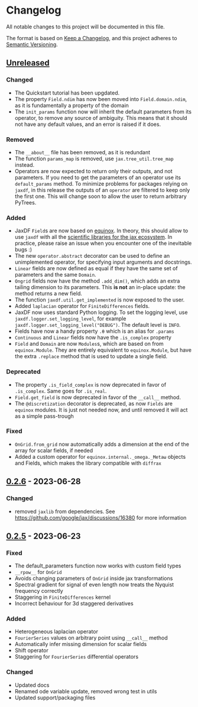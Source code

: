 # Changelog
All notable changes to this project will be documented in this file.

The format is based on [Keep a Changelog](https://keepachangelog.com/en/1.0.0/), and this project adheres to [Semantic Versioning](https://semver.org/spec/v2.0.0.html).

## [Unreleased]
### Changed
- The Quickstart tutorial has been upgdated.
- The property `Field.ndim` has now been moved into `Field.domain.ndim`, as it is fundamentally a property of the domain
- The `init_params` function now will inherit the default parameters from its operator, to remove any source of ambiguity. This means that it should not have any default values, and an error is raised if it does.

### Removed
- The `__about__` file has been removed, as it is redundant
- The function `params_map` is removed, use `jax.tree_util.tree_map` instead.
- Operators are now expected to return only their outputs, and not parameters. If you need to get the parameters of an operator use its `default_params` method. To minimize problems for packages relying on `jaxdf`, in this release the outputs of an `operator` are filtered to keep only the first one. This will change soon to allow the user to return arbitrary PyTrees.

### Added
- JaxDF `Field`s are now based on [equinox](https://github.com/patrick-kidger/equinox). In theory, this should allow to use `jaxdf` with all the [scientific libraries for the jax ecosystem](https://github.com/patrick-kidger/equinox#see-also-other-libraries-in-the-jax-ecosystem). In practice, please raise an issue when you encounter one of the inevitable bugs :)
- The new `operator.abstract` decorator can be used to define an unimplemented operator, for specifying input arguments and docstrings.
- `Linear` fields are now defined as equal if they have the same set of parameters and the same `Domain`.
- `Ongrid` fields now have the method `.add_dim()`, which adds an extra tailing dimension to its parameters. This **is not** an in-place update: the method returns a new field.
- The function `jaxdf.util.get_implemented` is now exposed to the user.
- Added `laplacian` operator for `FiniteDifferences` fields.
- JaxDF now uses standard Python logging. To set the logging level, use `jaxdf.logger.set_logging_level`, for example `jaxdf.logger.set_logging_level("DEBUG")`. The default level is `INFO`.
- Fields have now a handy property `.θ` which is an alias for `.params`
- `Continuous` and `Linear` fields now have the `.is_complex` property
- `Field` and `Domain` are now `Modules`s, which are based on from `equinox.Module`. They are entirely equivalent to `equinox.Module`, but have the extra `.replace` method that is used to update a single field.

### Deprecated
- The property `.is_field_complex` is now deprecated in favor of `.is_complex`. Same goes for `.is_real`.
- `Field.get_field` is now deprecated in favor of the `__call__` method.
- The `@discretization` decorator is deprecated, as now `Fields` are `equinox` modules. It is just not needed now, and until removed it will act as a simple pass-trough

### Fixed
- `OnGrid.from_grid` now automatically adds a dimension at the end of the array for scalar fields, if needed
- Added a custom operator for `equinox.internal._omega._Metaω` objects and Fields, which makes the library compatible with `diffrax`

## [0.2.6] - 2023-06-28
### Changed
- removed `jaxlib` from dependencies. See https://github.com/google/jax/discussions/16380 for more information

## [0.2.5] - 2023-06-23
### Fixed
- The default_parameters function now works with custom field types
- `__rpow__` for `OnGrid`
- Avoids changing parameters of `OnGrid` inside jax transformations
- Spectral gradient for signal of even length now treats the Nyquist frequency correctly
- Staggering in `FiniteDifferences` kernel
- Incorrect behaviour for 3d staggered derivatives

### Added
- Heterogeneous laplacian operator
- `FourierSeries` values on arbitrary point using `__call__` method
- Automatically infer missing dimension for scalar fields
- Shift operator
- Staggering for `FourierSeries` differential operators

### Changed
- Updated docs
- Renamed ode variable update, removed wrong test in utils
- Updated support/packaging files

[Unreleased]: https://github.com/ucl-bug/jaxdf/compare/0.2.6...master
[0.2.6]: https://github.com/ucl-bug/jaxdf/compare/0.2.5...0.2.6
[0.2.5]: https://github.com/ucl-bug/jaxdf/tree/0.2.5
